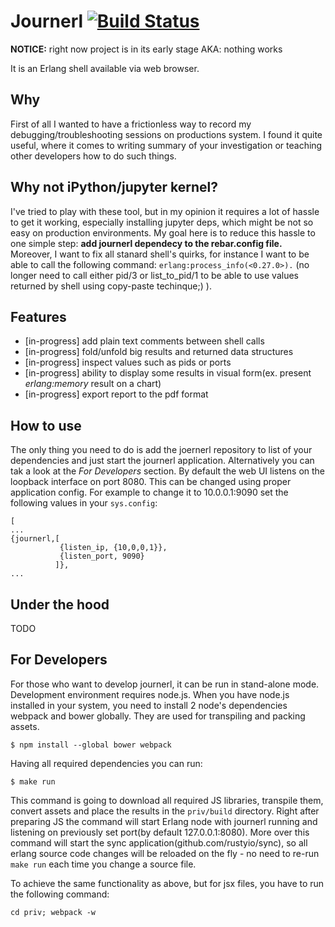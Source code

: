 # Journerl [![Build Status](https://travis-ci.org/ppikula/journerl.svg?branch=master)](https://travis-ci.org/ppikula/journerl)

**NOTICE:** right now project is in its early stage AKA: nothing works

It is an Erlang shell available via web browser.

## Why

First of all I wanted to have a frictionless way to record my debugging/troubleshooting
sessions on productions system. I found it quite useful, where it comes to writing
summary of your investigation or teaching other developers how to do such things.

## Why not iPython/jupyter kernel?

I've tried to play with these tool, but in my opinion it requires a lot of hassle
to get it working, especially installing jupyter deps, which might be not so easy
on production environments. My goal here is to reduce this hassle to one simple step:
**add journerl dependecy to the rebar.config file.** Moreover, I want to fix all
stanard shell's quirks, for instance I want to be able to call the following command:
`erlang:process_info(<0.27.0>).` (no longer need to call either pid/3 or list_to_pid/1 to
be able to use values returned by shell using copy-paste techinque;) ).

## Features

* [in-progress] add plain text comments between shell calls
* [in-progress] fold/unfold big results and returned data structures
* [in-progress] inspect values such as pids or ports
* [in-progress] ability to display some results in visual form(ex. present
*erlang:memory* result on a chart)
* [in-progress] export report to the pdf format

## How to use

The only thing you need to do is add the joernerl repository to list of your dependencies
and just start the journerl application. Alternatively you can tak a look at the
*For Developers* section. By default the web UI listens on the loopback
interface on port 8080. This can be changed using proper application config. For
example to change it  to 10.0.0.1:9090 set the following values in your `sys.config`:

```
[
...
{journerl,[
           {listen_ip, {10,0,0,1}},
           {listen_port, 9090}
          ]},
...
```

## Under the hood

TODO

## For Developers

For those who want to develop journerl, it can be run in stand-alone mode. Development
environment requires node.js. When you have node.js installed in your system, you need
to install 2 node's dependencies webpack and bower globally. They are used for transpiling
and packing assets.

`$ npm install --global bower webpack`

Having all required dependencies you can run:

`$ make run`

This command is going to download all required JS libraries, transpile them, convert
assets and place the results in the `priv/build` directory. Right after preparing JS
the command will start Erlang node with journerl running and listening on previously
set port(by default 127.0.0.1:8080). More over this command will start the sync
application(github.com/rustyio/sync), so all erlang source code changes will be
reloaded on the fly - no need to re-run `make run` each time you change a source
file.

To achieve the same functionality as above, but for jsx files, you have to run the
following command:

`cd priv; webpack -w`

